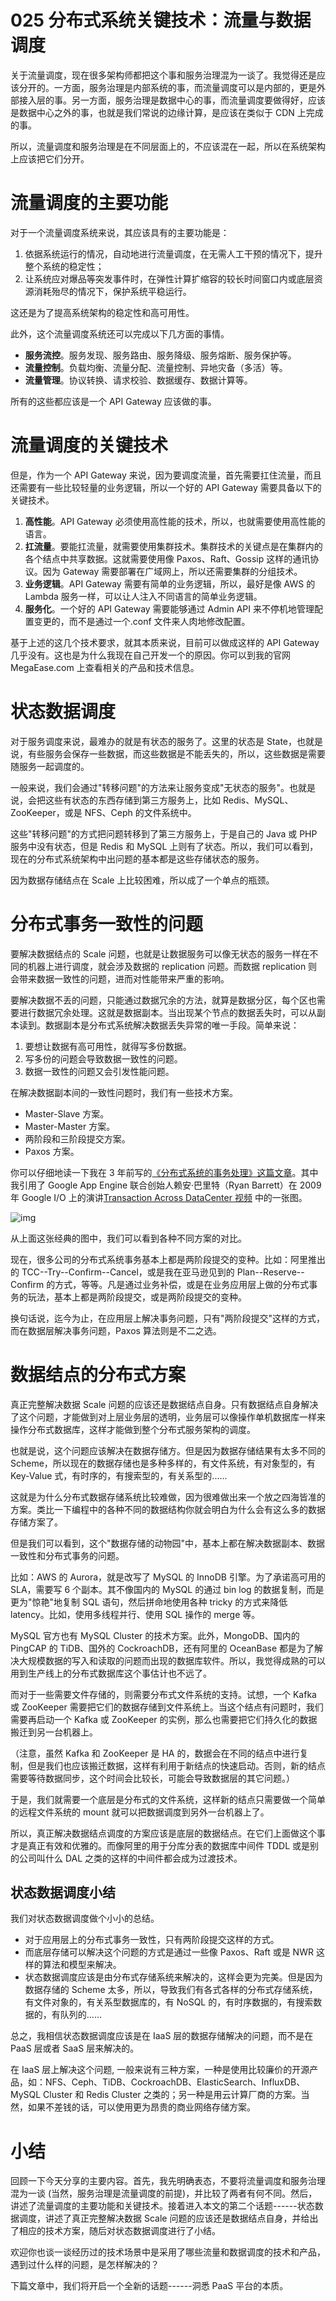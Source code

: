 # 025 分布式系统关键技术：流量与数据调度

关于流量调度，现在很多架构师都把这个事和服务治理混为一谈了。我觉得还是应该分开的。一方面，服务治理是内部系统的事，而流量调度可以是内部的，更是外部接入层的事。另一方面，服务治理是数据中心的事，而流量调度要做得好，应该是数据中心之外的事，也就是我们常说的边缘计算，是应该在类似于
CDN 上完成的事。

所以，流量调度和服务治理是在不同层面上的，不应该混在一起，所以在系统架构上应该把它们分开。

# 流量调度的主要功能

对于一个流量调度系统来说，其应该具有的主要功能是：

1.  依据系统运行的情况，自动地进行流量调度，在无需人工干预的情况下，提升整个系统的稳定性；
2.  让系统应对爆品等突发事件时，在弹性计算扩缩容的较长时间窗口内或底层资源消耗殆尽的情况下，保护系统平稳运行。

这还是为了提高系统架构的稳定性和高可用性。

此外，这个流量调度系统还可以完成以下几方面的事情。

-   **服务流控**。服务发现、服务路由、服务降级、服务熔断、服务保护等。
-   **流量控制**。负载均衡、流量分配、流量控制、异地灾备（多活）等。
-   **流量管理**。协议转换、请求校验、数据缓存、数据计算等。

所有的这些都应该是一个 API Gateway 应该做的事。

# 流量调度的关键技术

但是，作为一个 API Gateway
来说，因为要调度流量，首先需要扛住流量，而且还需要有一些比较轻量的业务逻辑，所以一个好的
API Gateway 需要具备以下的关键技术。

1.  **高性能**。API Gateway
    必须使用高性能的技术，所以，也就需要使用高性能的语言。
2.  **扛流量**。要能扛流量，就需要使用集群技术。集群技术的关键点是在集群内的各个结点中共享数据。这就需要使用像
    Paxos、Raft、Gossip 这样的通讯协议。因为 Gateway
    需要部署在广域网上，所以还需要集群的分组技术。
3.  **业务逻辑**。API Gateway 需要有简单的业务逻辑，所以，最好是像 AWS
    的 Lambda 服务一样，可以让人注入不同语言的简单业务逻辑。
4.  **服务化**。一个好的 API Gateway 需要能够通过 Admin API
    来不停机地管理配置变更的，而不是通过一个.conf 文件来人肉地修改配置。

基于上述的这几个技术要求，就其本质来说，目前可以做成这样的 API Gateway
几乎没有。这也是为什么我现在自己开发一个的原因。你可以到我的官网
MegaEase.com 上查看相关的产品和技术信息。

# 状态数据调度

对于服务调度来说，最难办的就是有状态的服务了。这里的状态是
State，也就是说，有些服务会保存一些数据，而这些数据是不能丢失的，所以，这些数据是需要随服务一起调度的。

一般来说，我们会通过"转移问题"的方法来让服务变成"无状态的服务"。也就是说，会把这些有状态的东西存储到第三方服务上，比如
Redis、MySQL、ZooKeeper，或是 NFS、Ceph 的文件系统中。

这些"转移问题"的方式把问题转移到了第三方服务上，于是自己的 Java 或 PHP
服务中没有状态，但是 Redis 和 MySQL
上则有了状态。所以，我们可以看到，现在的分布式系统架构中出问题的基本都是这些存储状态的服务。

因为数据存储结点在 Scale 上比较困难，所以成了一个单点的瓶颈。

# 分布式事务一致性的问题

要解决数据结点的 Scale
问题，也就是让数据服务可以像无状态的服务一样在不同的机器上进行调度，就会涉及数据的
replication 问题。而数据 replication
则会带来数据一致性的问题，进而对性能带来严重的影响。

要解决数据不丢的问题，只能通过数据冗余的方法，就算是数据分区，每个区也需要进行数据冗余处理。这就是数据副本。当出现某个节点的数据丢失时，可以从副本读到。数据副本是分布式系统解决数据丢失异常的唯一手段。简单来说：

1.  要想让数据有高可用性，就得写多份数据。
2.  写多份的问题会导致数据一致性的问题。
3.  数据一致性的问题又会引发性能问题。

在解决数据副本间的一致性问题时，我们有一些技术方案。

-   Master-Slave 方案。
-   Master-Master 方案。
-   两阶段和三阶段提交方案。
-   Paxos 方案。

你可以仔细地读一下我在 3
年前写的[《分布式系统的事务处理》这篇文章](https://coolshell.cn/articles/10910.html)。其中我引用了
Google App Engine 联合创始人赖安·巴里特（Ryan Barrett）在 2009 年 Google
I/O 上的演讲[Transaction Across DataCenter
视频](https://www.youtube.com/watch?v=srOgpXECblk) 中的一张图。

![img](assets/e566933d9967f2f5e0f4dcddc66247ec.png)

从上面这张经典的图中，我们可以看到各种不同方案的对比。

现在，很多公司的分布式系统事务基本上都是两阶段提交的变种。比如：阿里推出的
TCC--Try--Confirm--Cancel，或是我在亚马逊见到的 Plan--Reserve--Confirm
的方式，等等。凡是通过业务补偿，或是在业务应用层上做的分布式事务的玩法，基本上都是两阶段提交，或是两阶段提交的变种。

换句话说，迄今为止，在应用层上解决事务问题，只有"两阶段提交"这样的方式，而在数据层解决事务问题，Paxos
算法则是不二之选。

# 数据结点的分布式方案

真正完整解决数据 Scale
问题的应该还是数据结点自身。只有数据结点自身解决了这个问题，才能做到对上层业务层的透明，业务层可以像操作单机数据库一样来操作分布式数据库，这样才能做到整个分布式服务架构的调度。

也就是说，这个问题应该解决在数据存储方。但是因为数据存储结果有太多不同的
Scheme，所以现在的数据存储也是多种多样的，有文件系统，有对象型的，有
Key-Value 式，有时序的，有搜索型的，有关系型的......

这就是为什么分布式数据存储系统比较难做，因为很难做出来一个放之四海皆准的方案。类比一下编程中的各种不同的数据结构你就会明白为什么会有这么多的数据存储方案了。

但是我们可以看到，这个"数据存储的动物园"中，基本上都在解决数据副本、数据一致性和分布式事务的问题。

比如：AWS 的 Aurora，就是改写了 MySQL 的 InnoDB 引擎。为了承诺高可用的
SLA，需要写 6 个副本。其不像国内的 MySQL 的通过 bin log
的数据复制，而是更为"惊艳"地复制 SQL 语句，然后拼命地使用各种 tricky
的方式来降低 latency。比如，使用多线程并行、使用 SQL 操作的 merge 等。

MySQL 官方也有 MySQL Cluster 的技术方案。此外，MongoDB、国内的 PingCAP
的 TiDB、国外的 CockroachDB，还有阿里的 OceanBase
都是为了解决大规模数据的写入和读取的问题而出现的数据库软件。所以，我觉得成熟的可以用到生产线上的分布式数据库这个事估计也不远了。

而对于一些需要文件存储的，则需要分布式文件系统的支持。试想，一个 Kafka
或 ZooKeeper
需要把它们的数据存储到文件系统上。当这个结点有问题时，我们需要再启动一个
Kafka 或 ZooKeeper
的实例，那么也需要把它们持久化的数据搬迁到另一台机器上。

（注意，虽然 Kafka 和 ZooKeeper 是 HA
的，数据会在不同的结点中进行复制，但是我们也应该搬迁数据，这样有利用于新结点的快速启动。否则，新的结点需要等待数据同步，这个时间会比较长，可能会导致数据层的其它问题。）

于是，我们就需要一个底层是分布式的文件系统，这样新的结点只需要做一个简单的远程文件系统的
mount 就可以把数据调度到另外一台机器上了。

所以，真正解决数据结点调度的方案应该是底层的数据结点。在它们上面做这个事才是真正有效和优雅的。而像阿里的用于分库分表的数据库中间件
TDDL 或是别的公司叫什么 DAL 之类的这样的中间件都会成为过渡技术。

## 状态数据调度小结

我们对状态数据调度做个小小的总结。

-   对于应用层上的分布式事务一致性，只有两阶段提交这样的方式。
-   而底层存储可以解决这个问题的方式是通过一些像 Paxos、Raft 或是 NWR
    这样的算法和模型来解决。
-   状态数据调度应该是由分布式存储系统来解决的，这样会更为完美。但是因为数据存储的
    Scheme
    太多，所以，导致我们有各式各样的分布式存储系统，有文件对象的，有关系型数据库的，有
    NoSQL 的，有时序数据的，有搜索数据的，有队列的......

总之，我相信状态数据调度应该是在 IaaS 层的数据存储解决的问题，而不是在
PaaS 层或者 SaaS 层来解决的。

在 IaaS 层上解决这个问题,
一般来说有三种方案，一种是使用比较廉价的开源产品，如：NFS、Ceph、TiDB、CockroachDB、ElasticSearch、InfluxDB、MySQL
Cluster 和 Redis Cluster
之类的；另一种是用云计算厂商的方案。当然，如果不差钱的话，可以使用更为昂贵的商业网络存储方案。

# 小结

回顾一下今天分享的主要内容。首先，我先明确表态，不要将流量调度和服务治理混为一谈
(当然，服务治理是流量调度的前提)，并比较了两者有何不同。然后，讲述了流量调度的主要功能和关键技术。接着进入本文的第二个话题------状态数据调度，讲述了真正完整解决数据
Scale
问题的应该还是数据结点自身，并给出了相应的技术方案，随后对状态数据调度进行了小结。

欢迎你也谈一谈经历过的技术场景中是采用了哪些流量和数据调度的技术和产品，遇到过什么样的问题，是怎样解决的？

下篇文章中，我们将开启一个全新的话题------洞悉 PaaS 平台的本质。
